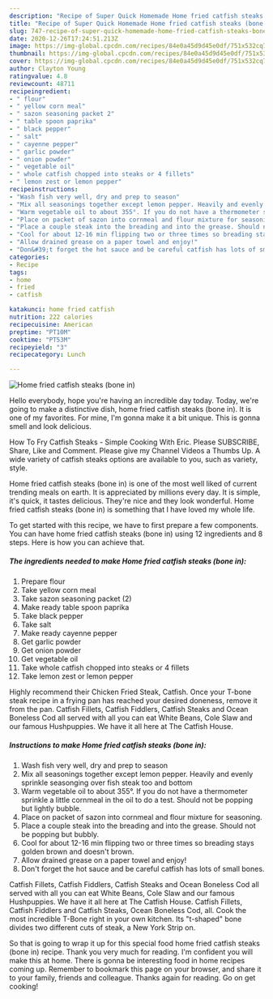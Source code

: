 ```yaml
---
description: "Recipe of Super Quick Homemade Home fried catfish steaks (bone in)"
title: "Recipe of Super Quick Homemade Home fried catfish steaks (bone in)"
slug: 747-recipe-of-super-quick-homemade-home-fried-catfish-steaks-bone-in
date: 2020-12-26T17:24:51.213Z
image: https://img-global.cpcdn.com/recipes/84e0a45d9d45e0df/751x532cq70/home-fried-catfish-steaks-bone-in-recipe-main-photo.jpg
thumbnail: https://img-global.cpcdn.com/recipes/84e0a45d9d45e0df/751x532cq70/home-fried-catfish-steaks-bone-in-recipe-main-photo.jpg
cover: https://img-global.cpcdn.com/recipes/84e0a45d9d45e0df/751x532cq70/home-fried-catfish-steaks-bone-in-recipe-main-photo.jpg
author: Clayton Young
ratingvalue: 4.8
reviewcount: 48711
recipeingredient:
- " flour"
- " yellow corn meal"
- " sazon seasoning packet 2"
- " table spoon paprika"
- " black pepper"
- " salt"
- " cayenne pepper"
- " garlic powder"
- " onion powder"
- " vegetable oil"
- " whole catfish chopped into steaks or 4 fillets"
- " lemon zest or lemon pepper"
recipeinstructions:
- "Wash fish very well, dry and prep to season"
- "Mix all seasonings together except lemon pepper. Heavily and evenly sprinkle seasonging over fish steak too and bottom"
- "Warm vegetable oil to about 355°. If you do not have a thermometer sprinkle a little cornmeal in the oil to do a test. Should not be popping but lightly bubble."
- "Place on packet of sazon into cornmeal and flour mixture for seasoning."
- "Place a couple steak into the breading and into the grease. Should not be popping but bubbly."
- "Cool for about 12-16 min flipping two or three times so breading stays golden brown and doesn&#39;t brown."
- "Allow drained grease on a paper towel and enjoy!"
- "Don&#39;t forget the hot sauce and be careful catfish has lots of small bones."
categories:
- Recipe
tags:
- home
- fried
- catfish

katakunci: home fried catfish 
nutrition: 222 calories
recipecuisine: American
preptime: "PT10M"
cooktime: "PT53M"
recipeyield: "3"
recipecategory: Lunch

---
```



![Home fried catfish steaks (bone in)](https://img-global.cpcdn.com/recipes/84e0a45d9d45e0df/751x532cq70/home-fried-catfish-steaks-bone-in-recipe-main-photo.jpg)

Hello everybody, hope you're having an incredible day today. Today, we're going to make a distinctive dish, home fried catfish steaks (bone in). It is one of my favorites. For mine, I'm gonna make it a bit unique. This is gonna smell and look delicious.

How To Fry Catfish Steaks - Simple Cooking With Eric. Please SUBSCRIBE, Share, Like and Comment. Please give my Channel Videos a Thumbs Up. A wide variety of catfish steaks options are available to you, such as variety, style.

Home fried catfish steaks (bone in) is one of the most well liked of current trending meals on earth. It is appreciated by millions every day. It is simple, it's quick, it tastes delicious. They're nice and they look wonderful. Home fried catfish steaks (bone in) is something that I have loved my whole life.


To get started with this recipe, we have to first prepare a few components. You can have home fried catfish steaks (bone in) using 12 ingredients and 8 steps. Here is how you can achieve that.

<!--inarticleads1-->

##### The ingredients needed to make Home fried catfish steaks (bone in):

1. Prepare  flour
1. Take  yellow corn meal
1. Take  sazon seasoning packet (2)
1. Make ready  table spoon paprika
1. Take  black pepper
1. Take  salt
1. Make ready  cayenne pepper
1. Get  garlic powder
1. Get  onion powder
1. Get  vegetable oil
1. Take  whole catfish chopped into steaks or 4 fillets
1. Take  lemon zest or lemon pepper


Highly recommend their Chicken Fried Steak, Catfish. Once your T-bone steak recipe in a frying pan has reached your desired doneness, remove it from the pan. Catfish Fillets, Catfish Fiddlers, Catfish Steaks and Ocean Boneless Cod all served with all you can eat White Beans, Cole Slaw and our famous Hushpuppies. We have it all here at The Catfish House. 

<!--inarticleads2-->

##### Instructions to make Home fried catfish steaks (bone in):

1. Wash fish very well, dry and prep to season
1. Mix all seasonings together except lemon pepper. Heavily and evenly sprinkle seasonging over fish steak too and bottom
1. Warm vegetable oil to about 355°. If you do not have a thermometer sprinkle a little cornmeal in the oil to do a test. Should not be popping but lightly bubble.
1. Place on packet of sazon into cornmeal and flour mixture for seasoning.
1. Place a couple steak into the breading and into the grease. Should not be popping but bubbly.
1. Cool for about 12-16 min flipping two or three times so breading stays golden brown and doesn&#39;t brown.
1. Allow drained grease on a paper towel and enjoy!
1. Don&#39;t forget the hot sauce and be careful catfish has lots of small bones.


Catfish Fillets, Catfish Fiddlers, Catfish Steaks and Ocean Boneless Cod all served with all you can eat White Beans, Cole Slaw and our famous Hushpuppies. We have it all here at The Catfish House. Catfish Fillets, Catfish Fiddlers and Catfish Steaks, Ocean Boneless Cod, all. Cook the most incredible T-Bone right in your own kitchen. Its &#34;t-shaped&#34; bone divides two different cuts of steak, a New York Strip on. 

So that is going to wrap it up for this special food home fried catfish steaks (bone in) recipe. Thank you very much for reading. I'm confident you will make this at home. There is gonna be interesting food in home recipes coming up. Remember to bookmark this page on your browser, and share it to your family, friends and colleague. Thanks again for reading. Go on get cooking!
